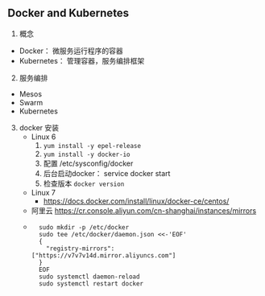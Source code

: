 ## Docker and Kubernetes

1. 概念
- Docker： 微服务运行程序的容器
- Kubernetes： 管理容器，服务编排框架

2. 服务编排
- Mesos
- Swarm
- Kubernetes

3. docker 安装
    - Linux 6
        1. `yum install -y epel-release`
        2. `yum install -y docker-io`
        3. 配置 /etc/sysconfig/docker
        4. 后台启动docker： service docker start
        5. 检查版本 `docker version`
    - Linux 7
        - https://docs.docker.com/install/linux/docker-ce/centos/
    - 阿里云 https://cr.console.aliyun.com/cn-shanghai/instances/mirrors
    - ```text
        sudo mkdir -p /etc/docker
        sudo tee /etc/docker/daemon.json <<-'EOF'
        {
          "registry-mirrors": ["https://v7v7v14d.mirror.aliyuncs.com"]
        }
        EOF
        sudo systemctl daemon-reload
        sudo systemctl restart docker
        ```